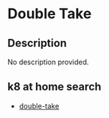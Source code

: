 # Double Take

## Description

No description provided.

## k8 at home search

- [double-take](https://nanne.dev/k8s-at-home-search/#/double-take)

